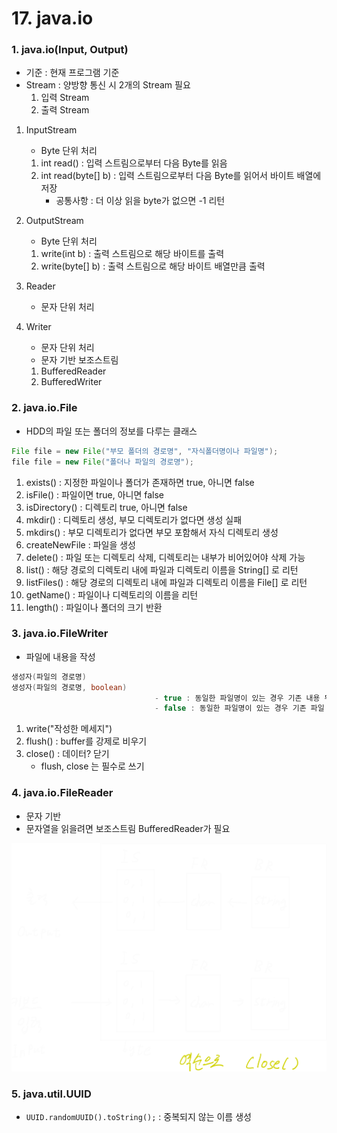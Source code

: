 # 17. java.io

### 1. java.io(Input, Output)

- 기준 : 현재 프로그램 기준
- Stream : 양방향 통신 시 2개의 Stream 필요
    1. 입력 Stream
    2. 출력 Stream
1. InputStream
    - Byte 단위 처리
    1. int read() : 입력 스트림으로부터 다음 Byte를 읽음
    2. int read(byte[] b) : 입력 스트림으로부터 다음 Byte를 읽어서 바이트 배열에 저장
        - 공통사항 : 더 이상 읽을 byte가 없으면 -1 리턴
2. OutputStream
    - Byte 단위 처리
    1. write(int b) : 출력 스트림으로 해당 바이트를 출력
    2. write(byte[] b) : 출력 스트림으로 해당 바이트 배열만큼 출력
3. Reader
    - 문자 단위 처리
4. Writer
    - 문자 단위 처리
    
    * 문자 기반 보조스트림
    
    1. BufferedReader
    2. BufferedWriter

### 2. java.io.File

- HDD의 파일 또는 폴더의 정보를 다루는 클래스

```java
File file = new File("부모 폴더의 경로명", "자식폴더명이나 파일명");
file file = new File("폴더나 파일의 경로명");
```

1. exists() : 지정한 파일이나 폴더가 존재하면 true, 아니면 false
2. isFile() : 파일이면 true, 아니면 false
3. isDirectory() : 디렉토리 true, 아니면 false
4. mkdir() : 디렉토리 생성, 부모 디렉토리가 없다면 생성 실패
5. mkdirs() : 부모 디렉토리가 없다면 부모 포함해서 자식 디렉토리 생성
6. createNewFile : 파일을 생성
7. delete() : 파일 또는 디렉토리 삭제, 디렉토리는 내부가 비어있어야 삭제 가능
8. list() : 해당 경로의 디렉토리 내에 파일과 디렉토리 이름을 String[] 로 리턴
9. listFiles() : 해당 경로의 디렉토리 내에 파일과 디렉토리 이름을 File[] 로 리턴
10. getName() : 파일이나 디렉토리의 이름을 리턴
11. length() : 파일이나 폴더의 크기 반환

### 3. java.io.FileWriter

- 파일에 내용을 작성

```java
생성자(파일의 경로명)
생성자(파일의 경로명, boolean)
								- true : 동일한 파일명이 있는 경우 기존 내용 뒤에 쓰기
								- false : 동일한 파일명이 있는 경우 기존 파일 제거하고 새로 작성(덮어쓰기)
```

1. write("작성한 메세지")
2. flush() : buffer를 강제로 비우기
3. close() : 데이터? 닫기
    - flush, close 는 필수로 쓰기

### 4. java.io.FileReader

- 문자 기반
- 문자열을 읽을려면 보조스트림 BufferedReader가 필요

![17%20java%20io%201769ec062b54410ca099fa13dcb6d7d2/Untitled.png](java/17.%20java%20io/Untitled.png)

### 5. java.util.UUID

- `UUID.randomUUID().toString();` : 중복되지 않는 이름 생성
